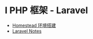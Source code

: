 # I PHP 框架 - Laravel

* [Homestead 环境搭建](php-laravel/laravel-env.md)
* [Laravel Notes](php-laravel/laravel.md)







